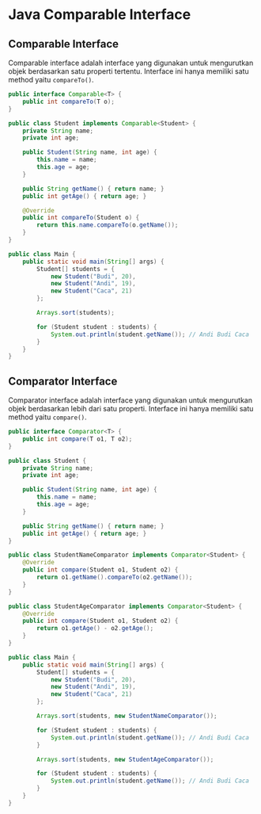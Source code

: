 # Java Comparable Interface

## Comparable Interface

Comparable interface adalah interface yang digunakan untuk mengurutkan objek berdasarkan satu properti tertentu. Interface ini hanya memiliki satu method yaitu `compareTo()`.

```java
public interface Comparable<T> {
    public int compareTo(T o);
}
```

```java
public class Student implements Comparable<Student> {
    private String name;
    private int age;

    public Student(String name, int age) {
        this.name = name;
        this.age = age;
    }

    public String getName() { return name; }
    public int getAge() { return age; }

    @Override
    public int compareTo(Student o) {
        return this.name.compareTo(o.getName());
    }
}
```

```java
public class Main {
    public static void main(String[] args) {
        Student[] students = {
            new Student("Budi", 20),
            new Student("Andi", 19),
            new Student("Caca", 21)
        };

        Arrays.sort(students);

        for (Student student : students) {
            System.out.println(student.getName()); // Andi Budi Caca
        }
    }
}
```

## Comparator Interface

Comparator interface adalah interface yang digunakan untuk mengurutkan objek berdasarkan lebih dari satu properti. Interface ini hanya memiliki satu method yaitu `compare()`.

```java
public interface Comparator<T> {
    public int compare(T o1, T o2);
}
```

```java
public class Student {
    private String name;
    private int age;

    public Student(String name, int age) {
        this.name = name;
        this.age = age;
    }

    public String getName() { return name; }
    public int getAge() { return age; }
}
```

```java
public class StudentNameComparator implements Comparator<Student> {
    @Override
    public int compare(Student o1, Student o2) {
        return o1.getName().compareTo(o2.getName());
    }
}
```

```java
public class StudentAgeComparator implements Comparator<Student> {
    @Override
    public int compare(Student o1, Student o2) {
        return o1.getAge() - o2.getAge();
    }
}
```

```java
public class Main {
    public static void main(String[] args) {
        Student[] students = {
            new Student("Budi", 20),
            new Student("Andi", 19),
            new Student("Caca", 21)
        };

        Arrays.sort(students, new StudentNameComparator());

        for (Student student : students) {
            System.out.println(student.getName()); // Andi Budi Caca
        }

        Arrays.sort(students, new StudentAgeComparator());

        for (Student student : students) {
            System.out.println(student.getName()); // Andi Budi Caca
        }
    }
}
```